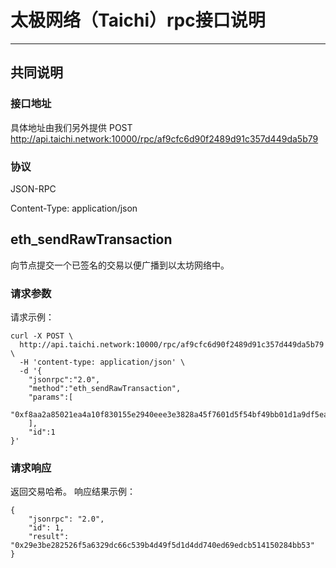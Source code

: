 
# 太极网络（Taichi）rpc接口说明
---

## 共同说明

### 接口地址
具体地址由我们另外提供
POST http://api.taichi.network:10000/rpc/af9cfc6d90f2489d91c357d449da5b79

### 协议
JSON-RPC

Content-Type: application/json

## eth_sendRawTransaction
向节点提交一个已签名的交易以便广播到以太坊网络中。

### 请求参数
请求示例：
```shell script
curl -X POST \
  http://api.taichi.network:10000/rpc/af9cfc6d90f2489d91c357d449da5b79 \
  -H 'content-type: application/json' \
  -d '{
    "jsonrpc":"2.0",
    "method":"eth_sendRawTransaction",
    "params":[
       "0xf8aa2a85021ea4a10f830155e2940eee3e3828a45f7601d5f54bf49bb01d1a9df5ea80b8444706c375000000000000000000000000a0b86991c6218b36c1d19d4a2e9eb0ce3606eb48000000000000000000000000000000000000000000000000000000000053cfe425a0cf3735fe97ea23c4f7ee2dd62a1aa50ba595b99b347bf7ccd92f3123326a0bffa03bd4da469a1eba694c41d1c24ee56e275ace8c27cba0dc30760c1cdbe2d41ac2"
    ],
    "id":1
}'
```
### 请求响应
返回交易哈希。
响应结果示例：
```shell script
{
    "jsonrpc": "2.0",
    "id": 1,
    "result": "0x29e3be282526f5a6329dc66c539b4d49f5d1d4dd740ed69edcb514150284bb53"
}
```
